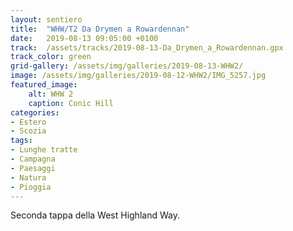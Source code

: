 ```yaml
---
layout: sentiero
title:  "WHW/T2 Da Drymen a Rowardennan"
date:   2019-08-13 09:05:00 +0100
track:  /assets/tracks/2019-08-13-Da_Drymen_a_Rowardennan.gpx
track_color: green
grid-gallery: /assets/img/galleries/2019-08-13-WHW2/
image: /assets/img/galleries/2019-08-12-WHW2/IMG_5257.jpg
featured_image:
    alt: WHW 2
    caption: Conic Hill
categories:
- Estero
- Scozia
tags:
- Lunghe tratte
- Campagna
- Paesaggi
- Natura
- Pioggia
---
```


Seconda tappa della West Highland Way.